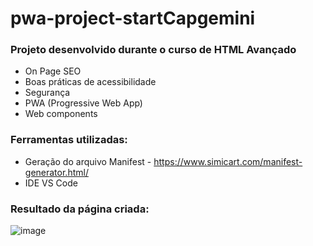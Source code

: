 # pwa-project-startCapgemini

### Projeto desenvolvido durante o curso de HTML Avançado 
- On Page SEO
- Boas práticas de acessibilidade
- Segurança
- PWA (Progressive Web App)
- Web components

### Ferramentas utilizadas:
- Geração do arquivo Manifest - https://www.simicart.com/manifest-generator.html/
- IDE VS Code

### Resultado da página criada:
![image](https://github.com/gracieleo/pwa-project-startCapgemini/assets/53338148/f47d6ae4-ab69-4e2c-b12f-6d3718e9ba84)

  
